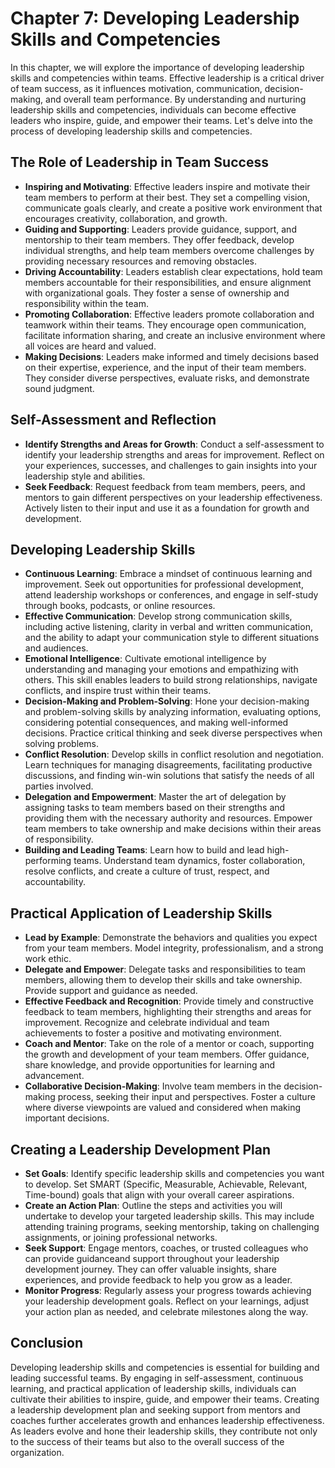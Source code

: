 Chapter 7: Developing Leadership Skills and Competencies
========================================================

In this chapter, we will explore the importance of developing leadership skills and competencies within teams. Effective leadership is a critical driver of team success, as it influences motivation, communication, decision-making, and overall team performance. By understanding and nurturing leadership skills and competencies, individuals can become effective leaders who inspire, guide, and empower their teams. Let's delve into the process of developing leadership skills and competencies.

The Role of Leadership in Team Success
--------------------------------------

* **Inspiring and Motivating**: Effective leaders inspire and motivate their team members to perform at their best. They set a compelling vision, communicate goals clearly, and create a positive work environment that encourages creativity, collaboration, and growth.
* **Guiding and Supporting**: Leaders provide guidance, support, and mentorship to their team members. They offer feedback, develop individual strengths, and help team members overcome challenges by providing necessary resources and removing obstacles.
* **Driving Accountability**: Leaders establish clear expectations, hold team members accountable for their responsibilities, and ensure alignment with organizational goals. They foster a sense of ownership and responsibility within the team.
* **Promoting Collaboration**: Effective leaders promote collaboration and teamwork within their teams. They encourage open communication, facilitate information sharing, and create an inclusive environment where all voices are heard and valued.
* **Making Decisions**: Leaders make informed and timely decisions based on their expertise, experience, and the input of their team members. They consider diverse perspectives, evaluate risks, and demonstrate sound judgment.

Self-Assessment and Reflection
------------------------------

* **Identify Strengths and Areas for Growth**: Conduct a self-assessment to identify your leadership strengths and areas for improvement. Reflect on your experiences, successes, and challenges to gain insights into your leadership style and abilities.
* **Seek Feedback**: Request feedback from team members, peers, and mentors to gain different perspectives on your leadership effectiveness. Actively listen to their input and use it as a foundation for growth and development.

Developing Leadership Skills
----------------------------

* **Continuous Learning**: Embrace a mindset of continuous learning and improvement. Seek out opportunities for professional development, attend leadership workshops or conferences, and engage in self-study through books, podcasts, or online resources.
* **Effective Communication**: Develop strong communication skills, including active listening, clarity in verbal and written communication, and the ability to adapt your communication style to different situations and audiences.
* **Emotional Intelligence**: Cultivate emotional intelligence by understanding and managing your emotions and empathizing with others. This skill enables leaders to build strong relationships, navigate conflicts, and inspire trust within their teams.
* **Decision-Making and Problem-Solving**: Hone your decision-making and problem-solving skills by analyzing information, evaluating options, considering potential consequences, and making well-informed decisions. Practice critical thinking and seek diverse perspectives when solving problems.
* **Conflict Resolution**: Develop skills in conflict resolution and negotiation. Learn techniques for managing disagreements, facilitating productive discussions, and finding win-win solutions that satisfy the needs of all parties involved.
* **Delegation and Empowerment**: Master the art of delegation by assigning tasks to team members based on their strengths and providing them with the necessary authority and resources. Empower team members to take ownership and make decisions within their areas of responsibility.
* **Building and Leading Teams**: Learn how to build and lead high-performing teams. Understand team dynamics, foster collaboration, resolve conflicts, and create a culture of trust, respect, and accountability.

Practical Application of Leadership Skills
------------------------------------------

* **Lead by Example**: Demonstrate the behaviors and qualities you expect from your team members. Model integrity, professionalism, and a strong work ethic.
* **Delegate and Empower**: Delegate tasks and responsibilities to team members, allowing them to develop their skills and take ownership. Provide support and guidance as needed.
* **Effective Feedback and Recognition**: Provide timely and constructive feedback to team members, highlighting their strengths and areas for improvement. Recognize and celebrate individual and team achievements to foster a positive and motivating environment.
* **Coach and Mentor**: Take on the role of a mentor or coach, supporting the growth and development of your team members. Offer guidance, share knowledge, and provide opportunities for learning and advancement.
* **Collaborative Decision-Making**: Involve team members in the decision-making process, seeking their input and perspectives. Foster a culture where diverse viewpoints are valued and considered when making important decisions.

Creating a Leadership Development Plan
--------------------------------------

* **Set Goals**: Identify specific leadership skills and competencies you want to develop. Set SMART (Specific, Measurable, Achievable, Relevant, Time-bound) goals that align with your overall career aspirations.
* **Create an Action Plan**: Outline the steps and activities you will undertake to develop your targeted leadership skills. This may include attending training programs, seeking mentorship, taking on challenging assignments, or joining professional networks.
* **Seek Support**: Engage mentors, coaches, or trusted colleagues who can provide guidanceand support throughout your leadership development journey. They can offer valuable insights, share experiences, and provide feedback to help you grow as a leader.
* **Monitor Progress**: Regularly assess your progress towards achieving your leadership development goals. Reflect on your learnings, adjust your action plan as needed, and celebrate milestones along the way.

Conclusion
----------

Developing leadership skills and competencies is essential for building and leading successful teams. By engaging in self-assessment, continuous learning, and practical application of leadership skills, individuals can cultivate their abilities to inspire, guide, and empower their teams. Creating a leadership development plan and seeking support from mentors and coaches further accelerates growth and enhances leadership effectiveness. As leaders evolve and hone their leadership skills, they contribute not only to the success of their teams but also to the overall success of the organization.
